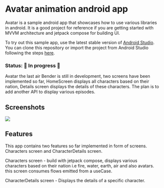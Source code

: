 # Avatar animation android app

Avatar is a sample android app that showcases how to use various libraries in android.
It is a good project for reference if you are getting started with MVVM architecture and jetpack compose for building UI.

To try out this sample app, use the latest stable version
of [Android Studio](https://developer.android.com/studio).
You can clone this repository or import the
project from Android Studio following the steps
[here](https://developer.android.com/jetpack/compose/setup#sample).

### Status: 🚧 In progress 🚧

Avatar the last air Bender is still in development, two screens have been implemented so far, HomeScreen displays all
characters based on their nation, Details screen displays the details of these characters. The plan is to add another API to display various episodes.

## Screenshots

<img src="app/src/main/java/com/example/avatarthelastairbender/screenshots/image1.jpg"/>

## Features

This app contains two features so far implemented in form of screens. Characters screen and CharacterDetails screen.

Characters screen - build with jetpack compose, displays various characters based on their nation i.e fire, water, earth, air and also avatars.
this screen consumes flows emitted from a useCase.

CharacterDetails screen - Displays the details of a specific character.
